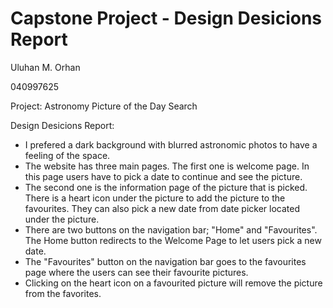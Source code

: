 # Capstone Project - Design Desicions Report

Uluhan M. Orhan

040997625

Project: Astronomy Picture of the Day Search

Design Desicions Report:

 - I prefered a dark background with blurred astronomic photos to have a feeling of the space.
 - The website has three main pages. The first one is welcome page. In this page users have to pick a date to continue and see the picture.
 - The second one is the information page of the picture that is picked. There is a heart icon under the picture to add the picture to the favourites. They can also pick a new date from date picker located under the picture.
 - There are two buttons on the navigation bar; "Home" and "Favourites". The Home button redirects to the Welcome Page to let users pick a new date.
 - The "Favourites" button on the navigation bar goes to the favourites page where the users can see their favourite pictures.
 - Clicking on the heart icon on a favourited picture will remove the picture from the favorites.
